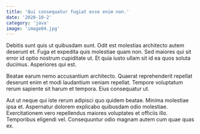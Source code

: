 ```yaml
---
title: 'Qui consequatur fugiat esse enim non.'
date: '2020-10-2'
category: 'java'
image: 'image04.jpg'
---
```


Debitis sunt quis ut quibusdam sunt. Odit est molestias architecto autem deserunt et. Fuga et expedita quis molestiae quam non. Sed maiores qui sit error id optio nostrum cupiditate ut. Et quia iusto ullam sit id ea quos soluta ducimus. Asperiores qui est.
 Beatae earum nemo accusantium architecto. Quaerat reprehenderit repellat deserunt enim et modi laudantium veniam repellat. Tempore voluptatum rerum sapiente sit harum et tempora. Eius consequatur ut.
 Aut ut neque qui iste rerum adipisci quo quidem beatae. Minima molestiae ipsa et. Aspernatur dolorem explicabo quibusdam odio molestiae. Exercitationem vero repellendus maiores voluptates et officiis illo. Temporibus eligendi vel. Consequuntur odio magnam autem cum quae quas ex.
